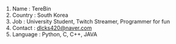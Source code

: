 1. Name : TereBin
2. Country : South Korea
3. Job : University Student, Twitch Streamer, Programmer for fun
4. Contact : dlcks420@naver.com
5. Language : Python, C, C++, JAVA
